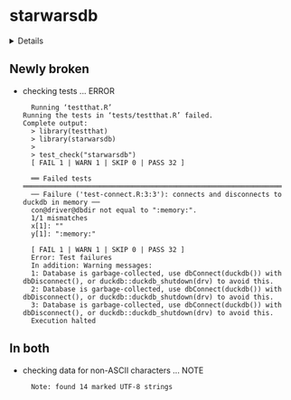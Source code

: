 # starwarsdb

<details>

* Version: 0.1.2
* GitHub: https://github.com/gadenbuie/starwarsdb
* Source code: https://github.com/cran/starwarsdb
* Date/Publication: 2020-11-02 23:50:02 UTC
* Number of recursive dependencies: 51

Run `revdepcheck::cloud_details(, "starwarsdb")` for more info

</details>

## Newly broken

*   checking tests ... ERROR
    ```
      Running ‘testthat.R’
    Running the tests in ‘tests/testthat.R’ failed.
    Complete output:
      > library(testthat)
      > library(starwarsdb)
      > 
      > test_check("starwarsdb")
      [ FAIL 1 | WARN 1 | SKIP 0 | PASS 32 ]
      
      ══ Failed tests ════════════════════════════════════════════════════════════════
      ── Failure ('test-connect.R:3:3'): connects and disconnects to duckdb in memory ──
      con@driver@dbdir not equal to ":memory:".
      1/1 mismatches
      x[1]: ""
      y[1]: ":memory:"
      
      [ FAIL 1 | WARN 1 | SKIP 0 | PASS 32 ]
      Error: Test failures
      In addition: Warning messages:
      1: Database is garbage-collected, use dbConnect(duckdb()) with dbDisconnect(), or duckdb::duckdb_shutdown(drv) to avoid this. 
      2: Database is garbage-collected, use dbConnect(duckdb()) with dbDisconnect(), or duckdb::duckdb_shutdown(drv) to avoid this. 
      3: Database is garbage-collected, use dbConnect(duckdb()) with dbDisconnect(), or duckdb::duckdb_shutdown(drv) to avoid this. 
      Execution halted
    ```

## In both

*   checking data for non-ASCII characters ... NOTE
    ```
      Note: found 14 marked UTF-8 strings
    ```

